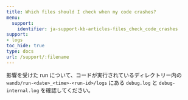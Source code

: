 ```yaml
---
title: Which files should I check when my code crashes?
menu:
  support:
    identifier: ja-support-kb-articles-files_check_code_crashes
support:
- logs
toc_hide: true
type: docs
url: /support/:filename
---
```


影響を受けた run について、コードが実行されているディレクトリー内の `wandb/run-<date>_<time>-<run-id>/logs` にある `debug.log` と `debug-internal.log` を確認してください。
